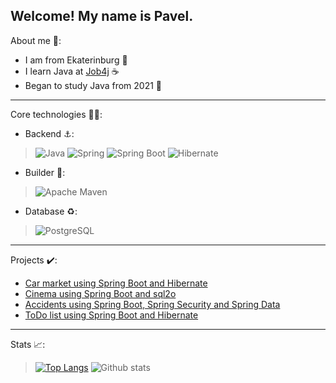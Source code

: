 ## Welcome! My name is Pavel.

About me 📝:
* I am from Ekaterinburg :city_sunrise:
* I learn Java at [Job4j](https://job4j.ru/) ☕
* Began to study Java from 2021 :date:

-----
Core technologies :man_technologist::
* Backend :anchor::
>![Java](https://a11ybadges.com/badge?logo=java)
>![Spring](https://a11ybadges.com/badge?logo=spring)
>![Spring Boot](https://a11ybadges.com/badge?logo=springboot)
>![Hibernate](https://a11ybadges.com/badge?logo=hibernate)

* Builder :hammer::
>![Apache Maven](https://a11ybadges.com/badge?logo=apachemaven)

* Database :recycle::
>![PostgreSQL](https://a11ybadges.com/badge?logo=postgresql)

-----
Projects :heavy_check_mark::
* [Car market using Spring Boot and Hibernate](https://github.com/PavelValger/job4j_cars)
* [Cinema using Spring Boot and sql2o](https://github.com/PavelValger/job4j_cinema)
* [Accidents using Spring Boot, Spring Security and Spring Data](https://github.com/PavelValger/job4j_accidents)
* [ToDo list using Spring Boot and Hibernate](https://github.com/PavelValger/job4j_todo)

-----
Stats 📈:
>[![Top Langs](https://github-readme-stats.vercel.app/api/top-langs/?username=PavelValger&layout=compact)](https://github.com/ShamRail/github-readme-stats)
>![Github stats](https://github-readme-stats.vercel.app/api?username=PavelValger&hide=stars,prs,issues,contribs)
